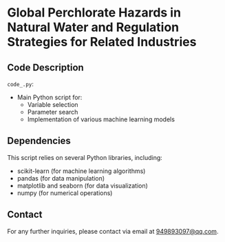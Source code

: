 # Global Perchlorate Hazards in Natural Water and Regulation Strategies for Related Industries

## Code Description

`code_.py`:
- Main Python script for:
    - Variable selection
    - Parameter search
    - Implementation of various machine learning models

## Dependencies
This script relies on several Python libraries, including:
- scikit-learn (for machine learning algorithms)
- pandas (for data manipulation)
- matplotlib and seaborn (for data visualization)
- numpy (for numerical operations)

## Contact
For any further inquiries, please contact via email at 949893097@qq.com.
